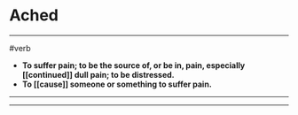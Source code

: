 # Ached
---
#verb
- **To suffer pain; to be the source of, or be in, pain, especially [[continued]] dull pain; to be distressed.**
- **To [[cause]] someone or something to suffer pain.**
---
---
